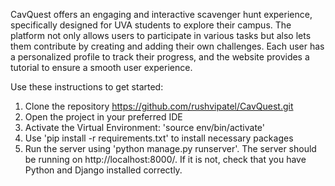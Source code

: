 CavQuest offers an engaging and interactive scavenger hunt experience, specifically designed for UVA students to explore their campus. The platform not only allows users to participate in various tasks but also lets them contribute by creating and adding their own challenges. Each user has a personalized profile to track their progress, and the website provides a tutorial to ensure a smooth user experience. 

Use these instructions to get started:

1. Clone the repository
https://github.com/rushvipatel/CavQuest.git
2. Open the project in your preferred IDE
3. Activate the Virtual Environment: 'source env/bin/activate'
3. Use 'pip install -r requirements.txt' to install necessary packages
4. Run the server using 'python manage.py runserver'. The server should be running on
    http://localhost:8000/. If it is not, check that you have Python and
    Django installed correctly.

